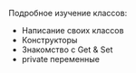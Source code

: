 Подробное изучение классов:
- Написание своих классов
- Конструкторы
- Знакомство с Get & Set
- private переменные
